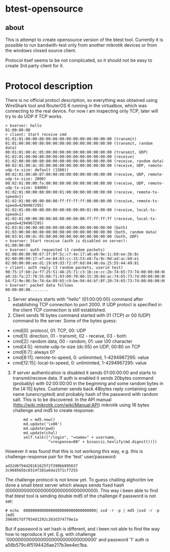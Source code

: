 # btest-opensource
## about
This is attempt to create opensource version of the btest tool. Currently it is possible to run bandwith-test only from another mikrotik devices or from the windows closed source client. 

Protocol itsef seems to be not complicated, so it should not be easy to create 3rd party client for it.

# Protocol description
There is no official protocl description, so everything was obtained using WireShark tool and RouterOS 6 running in the virtualbox, which was connecting to the real device. For now i am inspecting only TCP, later will try to do UDP if TCP works.
```
> bserver: hello
01:00:00:00 
> client: Start receive cmd 
01:01:01:00:00:80:00:00:00:00:00:00:00:00:00:00 (transmit)
01:01:00:00:00:80:00:00:00:00:00:00:00:00:00:00 (transmit, random data)
00:01:01:00:dc:05:00:00:00:00:00:00:00:00:00:00 (transmit, UDP)
01:02:01:00:00:80:00:00:00:00:00:00:00:00:00:00 (receive)
01:02:00:00:00:80:00:00:00:00:00:00:00:00:00:00 (receive, random data)
00:02:01:00:dc:05:00:00:00:00:00:00:00:00:00:00 (receive, UDP, remote-udp-tx-size: default (1500))
00:02:01:00:d0:07:00:00:00:00:00:00:00:00:00:00 (receive, UDP, remote-udp-tx-size: 2000)
00:02:01:00:00:fa:00:00:00:00:00:00:00:00:00:00 (receive, UDP, remote-udp-tx-size: 64000)
01:02:01:00:00:80:00:00:01:00:00:00:00:00:00:00 (receive, remote-tx-speed=1)
01:02:01:00:00:80:00:00:ff:ff:ff:ff:00:00:00:00 (receive, remote-tx-speed=4294967295)
01:02:01:00:00:80:00:00:00:00:00:00:01:00:00:00 (receive, local-tx-speed=1)
01:02:01:00:00:80:00:00:00:00:00:00:ff:ff:ff:ff (receive, local-tx-speed=4294967295)
01:03:01:00:00:80:00:00:00:00:00:00:00:00:00:00 (both)
01:03:00:00:00:80:00:00:00:00:00:00:00:00:00:00 (both, random data)
00:03:01:00:dc:05:00:00:00:00:00:00:00:00:00:00 (both, UDP)
> bserver: Start receive (auth is disabled on server):
01:00:00:00
> bserver: auth requested (3 random packets)
02:00:00:00:90:67:3f:0f:5c:c7:4e:17:a0:e0:9e:1c:b9:ee:3b:0c
02:00:00:00:17:e7:ee:84:83:cc:15:53:e8:fa:9c:0d:ad:ac:b8:e1
02:00:00:00:ee:d1:19:b9:d3:f2:df:6d:04:46:da:25:55:44:49:81
> client: auth reply (3 random packets, userid test)
90:75:1f:b0:2a:f7:25:51:46:25:71:c3:16:ce:cc:2b:74:65:73:74:00:00:00:00:00:00:00:00:00:00:00:00:00:00:00:00:00:00:00:00:00:00:00:00:00:00:00:00
a0:1b:fa:27:78:55:08:71:93:09:70:86:15:30:84:ac:74:65:73:74:00:00:00:00:00:00:00:00:00:00:00:00:00:00:00:00:00:00:00:00:00:00:00:00:00:00:00:00
b4:f2:9e:06:5e:74:da:89:65:c9:be:94:4d:bf:8f:20:74:65:73:74:00:00:00:00:00:00:00:00:00:00:00:00:00:00:00:00:00:00:00:00:00:00:00:00:00:00:00:00
> bserver: packet data follows
00:00:00:00........
```
1. Server always starts with "hello" (01:00:00:00) command after establishing TCP connection to port 2000. If UDP protocl is specified in the client TCP connection is still established.
2. Client sends 16 bytes command started with 01 (TCP) or 00 (UDP) command to the server. Some of the bytes guess:
 - cmd[0]: protocol, 01: TCP, 00: UDP
 - cmd[1]: direction, 01 - transmit, 02 - receive, 03 - both
 - cmd[2]: random data, 00 - random, 01: use \00 character
 - cmd[4:5]: remote-udp-tx-size (dc:05) on UDP, 00:80 on TCP
 - cmd[6:7]: always 0?
 - cmd[8:11]: remote-tx-speed, 0: unlimimted, 1-4294967295: value
 - cmd[12:15]: local-tx-speed, 0: unlimimted, 1-4294967295: value
3. If server authentication is disabled it sends 01:00:00:00 and starts to transmit/recieve data. 
If auth is enabled it sends 20bytes command (probably) with 02:00:00:00 in the beginning and some random bytes in the [4:15] bytes.
Customer sends back 48bytes reply containing user name (unencrypted) and probably hash of the password with random salt. This is to be discovered. In the API manual (http://wiki.mikrotik.com/wiki/Manual:API) mikrotik using 16 bytes challenge and md5 to create response:
```
        md = md5.new()
        md.update('\x00')
        md.update(pwd)
        md.update(chal)
        self.talk(["/login", "=name=" + username,
                   "=response=00" + binascii.hexlify(md.digest())])
```
However it was found that this is not workong this way, e.g. this is challenge-response pair for the 'test' user/password:
```
ad32d6f94d28161625f2f390bb895637
3c968565bc0314f281a6da1571cf7255
```
The challenge protocol is not know yet. To guess challing alghoritm ive done a small btest server which always sends fixed hash (00000000000000000000000000000000). This way i been able to find that btest tool is sending double md5 of the challenge if password is not set:
```
# echo  00000000000000000000000000000000| xxd -r -p | md5 |xxd -r -p |md5
398d01fdf7934d1292c263d374778e1a
```

But if password is set hash is different, and i been not able to find the way how to reproduce it yet. E.g. with challenge '00000000000000000000000000000000' and password '1' auth is a56b579c4f5194426ae217b3ee4ec1ba.
